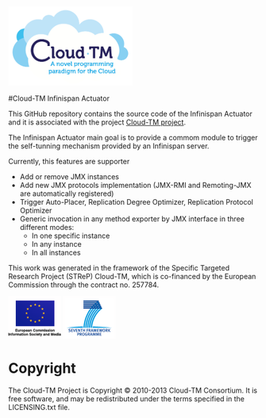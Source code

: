 <a href="http://www.cloudtm.eu"><img src="images/logo.png" height="160" width="250"> </a>

#Cloud-TM Infinispan Actuator

This GitHub repository contains the source code of the Infinispan Actuator and it is associated with the project <a href="http://www.cloudtm.eu">Cloud-TM project</a>.

The Infinispan Actuator main goal is to provide a commom module to trigger the self-tunning mechanism provided by an Infinispan server.

Currently, this features are supporter

* Add or remove JMX instances
* Add new JMX protocols implementation (JMX-RMI and Remoting-JMX are automatically registered)
* Trigger Auto-Placer, Replication Degree Optimizer, Replication Protocol Optimizer
* Generic invocation in any method exporter by JMX interface in three different modes:
    * In one specific instance
    * In any instance
    * In all instances

This work was generated in the framework of the Specific Targeted Research Project (STReP) Cloud-TM, which is co-financed by the European Commission through the contract no. 257784.

<img src="images/ecism.png" alt="European Commission"> 
<img src="images/7thframework.png" alt="Seventh Framework">

Copyright
============
The Cloud-TM Project is Copyright © 2010-2013 Cloud-TM Consortium. It is free software, and may be redistributed under the terms specified in the LICENSING.txt file.
